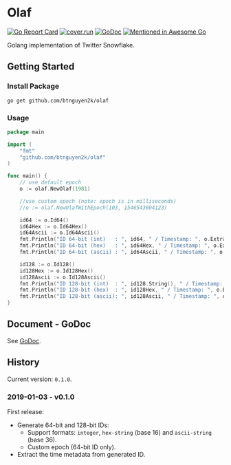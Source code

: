 # Olaf

[![Go Report Card](https://goreportcard.com/badge/github.com/btnguyen2k/olaf)](https://goreportcard.com/report/github.com/btnguyen2k/olaf)
[![cover.run](https://cover.run/go/github.com/btnguyen2k/olaf.svg?style=flat&tag=golang-1.10)](https://cover.run/go?tag=golang-1.10&repo=github.com%2Fbtnguyen2k%2Folaf)
[![GoDoc](https://godoc.org/github.com/btnguyen2k/olaf?status.svg)](https://godoc.org/github.com/btnguyen2k/olaf)
[![Mentioned in Awesome Go](https://awesome.re/mentioned-badge.svg)](https://github.com/avelino/awesome-go)

Golang implementation of Twitter Snowflake.

## Getting Started

### Install Package

```
go get github.com/btnguyen2k/olaf
```

### Usage

```go
package main

import (
    "fmt"
    "github.com/btnguyen2k/olaf"
)

func main() {
    // use default epoch
    o := olaf.NewOlaf(1981)

    //use custom epoch (note: epoch is in milliseconds)
    //o := olaf.NewOlafWithEpoch(103, 1546543604123)

    id64 := o.Id64()
    id64Hex := o.Id64Hex()
    id64Ascii := o.Id64Ascii()
    fmt.Println("ID 64-bit (int)   : ", id64, " / Timestamp: ", o.ExtractTime64(id64))
    fmt.Println("ID 64-bit (hex)   : ", id64Hex, " / Timestamp: ", o.ExtractTime64Hex(id64Hex))
    fmt.Println("ID 64-bit (ascii) : ", id64Ascii, " / Timestamp: ", o.ExtractTime64Ascii(id64Ascii))

    id128 := o.Id128()
    id128Hex := o.Id128Hex()
    id128Ascii := o.Id128Ascii()
    fmt.Println("ID 128-bit (int)  : ", id128.String(), " / Timestamp: ", o.ExtractTime128(id128))
    fmt.Println("ID 128-bit (hex)  : ", id128Hex, " / Timestamp: ", o.ExtractTime128Hex(id128Hex))
    fmt.Println("ID 128-bit (ascii): ", id128Ascii, " / Timestamp: ", o.ExtractTime128Ascii(id128Ascii))
}
```

## Document - GoDoc

See [GoDoc](https://godoc.org/github.com/btnguyen2k/olaf).


## History

Current version: `0.1.0`.

### 2019-01-03 - v0.1.0

First release:

- Generate 64-bit and 128-bit IDs:
  - Support formats: `integer`, `hex-string` (base 16) and `ascii-string` (base 36).
  - Custom epoch (64-bit ID only).
- Extract the time metadata from generated ID.
